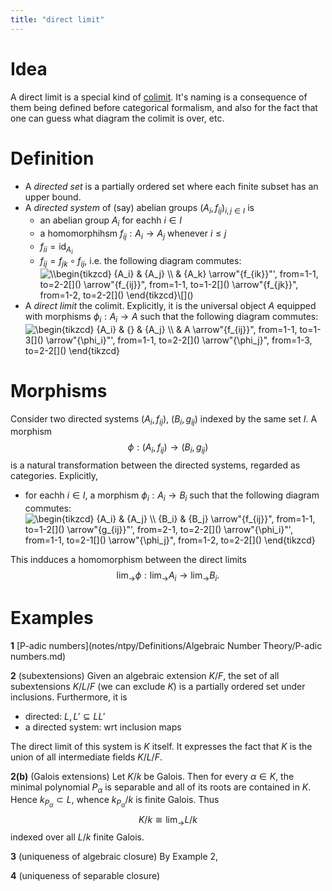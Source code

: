 ```yaml
---
title: "direct limit"
---
```


# Idea
A direct limit is a special kind of [colimit](). It's naming is a consequence of them being defined before categorical formalism, and also for the fact that one can guess what diagram the colimit is over, etc.

# Definition
- A *directed set* is a partially ordered set where each finite subset has an upper bound.
- A *directed system* of (say) abelian groups $(A_i, f_{ij})_{i,j\in I}$ is
	- an abelian group $A_i$ for eachh $i\in I$
	- a homomorphihsm $f_{ij}:A_i\to A_j$ whenever $i\leq j$
	- $f_{ii}=\text{id}_{A_i}$
	- $f_{ij}=f_{jk}\circ f_{ij}$, i.e. the following diagram commutes:
	<img align="center" src="https://i.upmath.me/svg/%5C%5B%5Cbegin%7Btikzcd%7D%0A%09%7BA_i%7D%20%26%20%7BA_j%7D%20%5C%5C%0A%09%26%20%7BA_k%7D%0A%09%5Carrow%5B%22%7Bf_%7Bik%7D%7D%22'%2C%20from%3D1-1%2C%20to%3D2-2%5D%0A%09%5Carrow%5B%22%7Bf_%7Bij%7D%7D%22%2C%20from%3D1-1%2C%20to%3D1-2%5D%0A%09%5Carrow%5B%22%7Bf_%7Bjk%7D%7D%22%2C%20from%3D1-2%2C%20to%3D2-2%5D%0A%5Cend%7Btikzcd%7D%5C%5D" alt="\\begin{tikzcd}
	{A_i} &amp; {A_j} \\
	&amp; {A_k}
	\arrow&quot;{f_{ik}}&quot;', from=1-1, to=2-2[]()
	\arrow&quot;{f_{ij}}&quot;, from=1-1, to=1-2[]()
	\arrow&quot;{f_{jk}}&quot;, from=1-2, to=2-2[]()
\end{tikzcd}\[]()" />
- A *direct limit* the colimit. Explicitly, it is the universal object $A$ equipped with morphisms $\phi_i:A_i\to A$ such that the following diagram commutes:
<img align="center" src="https://i.upmath.me/svg/%5Cbegin%7Btikzcd%7D%0A%09%7BA_i%7D%20%26%20%7B%7D%20%26%20%7BA_j%7D%20%5C%5C%0A%09%26%20A%0A%09%5Carrow%5B%22%7Bf_%7Bij%7D%7D%22%2C%20from%3D1-1%2C%20to%3D1-3%5D%0A%09%5Carrow%5B%22%7B%5Cphi_i%7D%22'%2C%20from%3D1-1%2C%20to%3D2-2%5D%0A%09%5Carrow%5B%22%7B%5Cphi_j%7D%22%2C%20from%3D1-3%2C%20to%3D2-2%5D%0A%5Cend%7Btikzcd%7D" alt="\begin{tikzcd}
	{A_i} &amp; {} &amp; {A_j} \\
	&amp; A
	\arrow&quot;{f_{ij}}&quot;, from=1-1, to=1-3[]()
	\arrow&quot;{\phi_i}&quot;', from=1-1, to=2-2[]()
	\arrow&quot;{\phi_j}&quot;, from=1-3, to=2-2[]()
\end{tikzcd}" />

# Morphisms
Consider two directed systems $(A_i,f_{ij})$, $(B_i, g_{ij})$ indexed by the same set $I$. A morphism $$\phi:(A_i,f_{ij})\to (B_i, g_{ij})$$ is a natural transformation between the directed systems, regarded as categories. Explicitly, 
- for eachh $i\in I$, a morphism $\phi_i:A_i\to B_i$ such that the following diagram commutes:
<img align="center" src="https://i.upmath.me/svg/%5Cbegin%7Btikzcd%7D%0A%09%7BA_i%7D%20%26%20%7BA_j%7D%20%5C%5C%0A%09%7BB_i%7D%20%26%20%7BB_j%7D%0A%09%5Carrow%5B%22%7Bf_%7Bij%7D%7D%22%2C%20from%3D1-1%2C%20to%3D1-2%5D%0A%09%5Carrow%5B%22%7Bg_%7Bij%7D%7D%22'%2C%20from%3D2-1%2C%20to%3D2-2%5D%0A%09%5Carrow%5B%22%7B%5Cphi_i%7D%22'%2C%20from%3D1-1%2C%20to%3D2-1%5D%0A%09%5Carrow%5B%22%7B%5Cphi_j%7D%22%2C%20from%3D1-2%2C%20to%3D2-2%5D%0A%5Cend%7Btikzcd%7D" alt="\begin{tikzcd}
	{A_i} &amp; {A_j} \\
	{B_i} &amp; {B_j}
	\arrow&quot;{f_{ij}}&quot;, from=1-1, to=1-2[]()
	\arrow&quot;{g_{ij}}&quot;', from=2-1, to=2-2[]()
	\arrow&quot;{\phi_i}&quot;', from=1-1, to=2-1[]()
	\arrow&quot;{\phi_j}&quot;, from=1-2, to=2-2[]()
\end{tikzcd}" />

This indduces a homomorphism between the direct limits
$$\lim_\to\phi:\lim_\to A_i\to \lim_\to B_i.$$

# Examples
**1** [P-adic numbers](notes/ntpy/Definitions/Algebraic Number Theory/P-adic numbers.md)

**2** (subextensions) 
Given an algebraic extension $K/F$, the set of all subextensions $K/L/F$ (we can exclude $K$) is a partially ordered set under inclusions. Furthermore, it is 
- directed: $L,L'\subseteq LL'$
- a directed system: wrt inclusion maps

The direct limit of this system is $K$ itself. It expresses the fact that $K$ is the union of all intermediate fields $K/L/F$. 

**2(b)** (Galois extensions)
Let $K/k$ be Galois. Then for every $\alpha\in K$, the minimal polynomial $P_\alpha$ is separable and all of its roots are contained in $K$. Hence $k_{P_\alpha}\subset L$, whence $k_{P_\alpha}/k$ is finite Galois. Thus $$K/k\cong\lim_\to L/k$$ indexed over all $L/k$ finite Galois.

**3** (uniqueness of algebraic closure)
By Example 2, 

**4** (uniqueness of separable closure)
